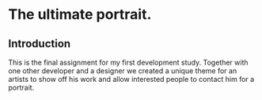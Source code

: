 # The ultimate portrait.
## Introduction

This is the final assignment for my first development study. Together with one other developer and a designer we created a unique theme for an artists to show off his work and allow interested people to contact him for a portrait.
